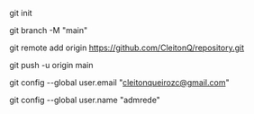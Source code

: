 git init
 
git branch -M "main"
 
git remote add origin https://github.com/CleitonQ/repository.git

git push -u origin main

git config --global user.email "cleitonqueirozc@gmail.com"

 git config --global user.name "admrede"

